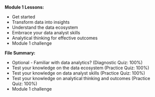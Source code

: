 **Module 1 Lessons:**
- Get started
- Transform data into insights
- Understand the data ecosystem
- Embrrace your data analyst skills
- Analytical thinking for effective outcomes
- Module 1 challenge
  
**File Summary:**
- Optional - Familiar with data analytics? (Diagnostic Quiz: 100%)
- Test your knowledge on the data ecosystem (Practice Quiz: 100%)
- Test your knowledge on data analyst skills (Practice Quiz: 100%)
- Test your knowledge on analytical thinking and outcomes (Practice Quiz: 100%)
- Module 1 challenge
